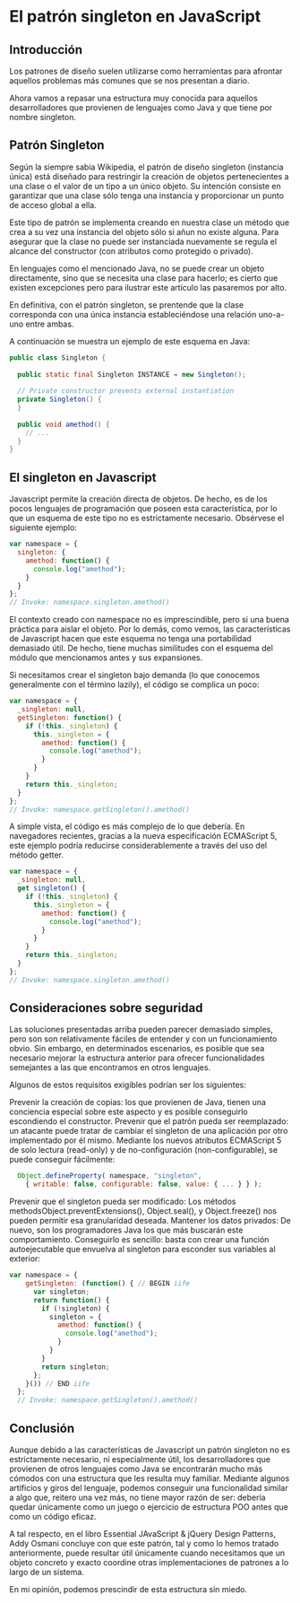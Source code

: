 # El patrón singleton en JavaScript

## Introducción

Los patrones de diseño suelen utilizarse como herramientas para afrontar aquellos problemas más comunes que se nos presentan a diario.

Ahora vamos a repasar una estructura muy conocida para aquellos desarrolladores que provienen de lenguajes como Java y que tiene por nombre singleton.

## Patrón Singleton

Según la siempre sabia Wikipedia, el patrón de diseño singleton (instancia única) está diseñado para restringir la creación de objetos pertenecientes a una clase o el valor de un tipo a un único objeto. Su intención consiste en garantizar que una clase sólo tenga una instancia y proporcionar un punto de acceso global a ella.

Este tipo de patrón se implementa creando en nuestra clase un método que crea a su vez una instancia del objeto sólo si añun no existe alguna. Para asegurar que la clase no puede ser instanciada nuevamente se regula el alcance del constructor (con atributos como protegido o privado).

En lenguajes como el mencionado Java, no se puede crear un objeto directamente, sino que se necesita una clase para hacerlo; es cierto que existen excepciones pero para ilustrar este artículo las pasaremos por alto.

En definitiva, con el patrón singleton, se prentende que la clase corresponda con una única instancia estableciéndose una relación uno-a-uno entre ambas.

A continuación se muestra un ejemplo de este esquema en Java:

````java
public class Singleton {
 
  public static final Singleton INSTANCE = new Singleton();
 
  // Private constructor prevents external instantiation
  private Singleton() {
  }
 
  public void amethod() {
    // ...
  }
}
````

## El singleton en Javascript

Javascript permite la creación directa de objetos. De hecho, es de los pocos lenguajes de programación que poseen esta característica, por lo que un esquema de este tipo no es estrictamente necesario. Obsérvese el siguiente ejemplo:

````js
var namespace = {
  singleton: {
    amethod: function() {
      console.log("amethod");
    }
  }
};
// Invoke: namespace.singleton.amethod()
````

El contexto creado con namespace no es imprescindible, pero si una buena práctica para aislar el objeto. Por lo demás, como vemos, las características de Javascript hacen que este esquema no tenga una portabilidad demasiado útil. De hecho, tiene muchas similitudes con el esquema del módulo que mencionamos antes y sus expansiones.

Si necesitamos crear el singleton bajo demanda (lo que conocemos generalmente con el término lazily), el código se complica un poco:

````js
var namespace = {
  _singleton: null,
  getSingleton: function() {
    if (!this._singleton) {
      this._singleton = {
        amethod: function() {
          console.log("amethod");
        }
      }
    }
    return this._singleton;
  }
};
// Invoke: namespace.getSingleton().amethod()
````

A simple vista, el código es más complejo de lo que debería. En navegadores recientes, gracias a la nueva especificación ECMAScript 5, este ejemplo podría reducirse considerablemente a través del uso del método getter.

````js
var namespace = {
  _singleton: null,
  get singleton() {
    if (!this._singleton) {
      this._singleton = {
        amethod: function() {
          console.log("amethod");
        }
      }
    }
    return this._singleton;
  }
};
// Invoke: namespace.singleton.amethod()
````

## Consideraciones sobre seguridad

Las soluciones presentadas arriba pueden parecer demasiado simples, pero son son relativamente fáciles de entender y con un funcionamiento obvio. Sin embargo, en determinados escenarios, es posible que sea necesario mejorar la estructura anterior para ofrecer funcionalidades semejantes a las que encontramos en otros lenguajes.

Algunos de estos requisitos exigibles podrían ser los siguientes:

Prevenir la creación de copias: los que provienen de Java, tienen una conciencia especial sobre este aspecto y es posible conseguirlo escondiendo el constructor.
Prevenir que el patrón pueda ser reemplazado: un atacante puede tratar de cambiar el singleton de una aplicación por otro implementado por él mismo. Mediante los nuevos atributos ECMAScript 5 de solo lectura (read-only) y de no-configuración (non-configurable), se puede conseguir fácilmente:

````js
  Object.defineProperty( namespace, "singleton",
    { writable: false, configurable: false, value: { ... } } );
````

Prevenir que el singleton pueda ser modificado: Los métodos methodsObject.preventExtensions(), Object.seal(), y Object.freeze() nos pueden permitir esa granularidad deseada.
Mantener los datos privados: De nuevo, son los programadores Java los que más buscarán este comportamiento. Conseguirlo es sencillo: basta con crear una función autoejecutable que envuelva al singleton para esconder sus variables al exterior:

````js
var namespace = {
    getSingleton: (function() { // BEGIN iife
      var singleton;
      return function() {
        if (!singleton) {
          singleton = {
            amethod: function() {
              console.log("amethod");
            }
          }
        }
        return singleton;
      };
    }()) // END iife
  };
  // Invoke: namespace.getSingleton().amethod()
````

## Conclusión

Aunque debido a las características de Javascript un patrón singleton no es estrictamente necesario, ni especialmente útil, los desarrolladores que provienen de otros lenguajes como Java se encontrarán mucho más cómodos con una estructura que les resulta muy familiar. Mediante algunos artificios y giros del lenguaje, podemos conseguir una funcionalidad similar a algo que, reitero una vez más, no tiene mayor razón de ser: debería quedar únicamente como un juego o ejercicio de estructura POO antes que como un código eficaz.

A tal respecto, en el libro Essential JAvaScript & jQuery Design Patterns, Addy Osmani concluye con que este patrón, tal y como lo hemos tratado anteriormente, puede resultar útil únicamente cuando necesitamos que un objeto concreto y exacto coordine otras implementaciones de patrones a lo largo de un sistema.

En mi opinión, podemos prescindir de esta estructura sin miedo.

  
